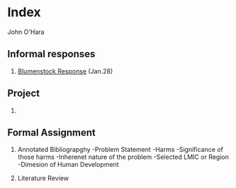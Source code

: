 # Index 

John O'Hara

## Informal responses 

1. [Blumenstock Response](https://jpohara12.github.io/workshop/blumenstock) (Jan.28)


## Project

1.

## Formal Assignment

1. Annotated Bibliograpghy 
  -Problem Statement 
    -Harms
    -Significance of those harms
    -Inherenet nature of the problem
  -Selected LMIC or Region
  -Dimesion of Human Development 
  
2. Literature Review 
